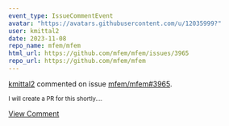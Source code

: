 ```yaml
---
event_type: IssueCommentEvent
avatar: "https://avatars.githubusercontent.com/u/12035999?"
user: kmittal2
date: 2023-11-08
repo_name: mfem/mfem
html_url: https://github.com/mfem/mfem/issues/3965
repo_url: https://github.com/mfem/mfem
---
```


<a href='https://github.com/kmittal2' target='_blank'>kmittal2</a> commented on issue <a href='https://github.com/mfem/mfem/issues/3965' target='_blank'>mfem/mfem#3965</a>.

<small>I will create a PR for this shortly....</small>

<a href='https://github.com/mfem/mfem/issues/3965' target='_blank'>View Comment</a>